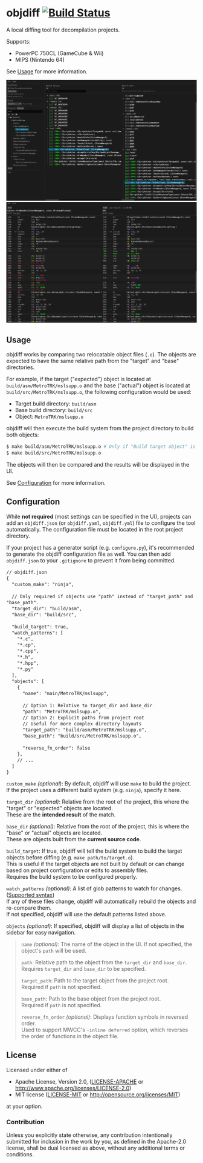 # objdiff [![Build Status]][actions]

[Build Status]: https://github.com/encounter/objdiff/actions/workflows/build.yaml/badge.svg
[actions]: https://github.com/encounter/objdiff/actions

A local diffing tool for decompilation projects.

Supports:
- PowerPC 750CL (GameCube & Wii)
- MIPS (Nintendo 64)

See [Usage](#usage) for more information.

![Symbol Screenshot](assets/screen-symbols.png)
![Diff Screenshot](assets/screen-diff.png)

## Usage

objdiff works by comparing two relocatable object files (`.o`). The objects are expected to have the same relative path
from the "target" and "base" directories.

For example, if the target ("expected") object is located at `build/asm/MetroTRK/mslsupp.o` and the base ("actual")
object is located at `build/src/MetroTRK/mslsupp.o`, the following configuration would be used:

- Target build directory: `build/asm`
- Base build directory: `build/src`
- Object: `MetroTRK/mslsupp.o`

objdiff will then execute the build system from the project directory to build both objects:

```sh
$ make build/asm/MetroTRK/mslsupp.o # Only if "Build target object" is enabled
$ make build/src/MetroTRK/mslsupp.o
```

The objects will then be compared and the results will be displayed in the UI.

See [Configuration](#configuration) for more information.

## Configuration

While **not required** (most settings can be specified in the UI), projects can add an `objdiff.json` (or
`objdiff.yaml`, `objdiff.yml`) file to configure the tool automatically. The configuration file must be located in
the root project directory.

If your project has a generator script (e.g. `configure.py`), it's recommended to generate the objdiff configuration
file as well. You can then add `objdiff.json` to your `.gitignore` to prevent it from being committed.

```json5
// objdiff.json
{
  "custom_make": "ninja",

  // Only required if objects use "path" instead of "target_path" and "base_path".
  "target_dir": "build/asm",
  "base_dir": "build/src",

  "build_target": true,
  "watch_patterns": [
    "*.c",
    "*.cp",
    "*.cpp",
    "*.h",
    "*.hpp",
    "*.py"
  ],
  "objects": [
    {
      "name": "main/MetroTRK/mslsupp",

      // Option 1: Relative to target_dir and base_dir
      "path": "MetroTRK/mslsupp.o",
      // Option 2: Explicit paths from project root
      // Useful for more complex directory layouts
      "target_path": "build/asm/MetroTRK/mslsupp.o",
      "base_path": "build/src/MetroTRK/mslsupp.o",
      
      "reverse_fn_order": false
    },
    // ...
  ]
}
```

`custom_make` _(optional)_: By default, objdiff will use `make` to build the project.  
If the project uses a different build system (e.g. `ninja`), specify it here.

`target_dir` _(optional)_: Relative from the root of the project, this where the "target" or "expected" objects are located.  
These are the **intended result** of the match.

`base_dir` _(optional)_: Relative from the root of the project, this is where the "base" or "actual" objects are located.  
These are objects built from the **current source code**.

`build_target`: If true, objdiff will tell the build system to build the target objects before diffing (e.g.
  `make path/to/target.o`).  
This is useful if the target objects are not built by default or can change based on project configuration or edits
to assembly files.  
Requires the build system to be configured properly.

`watch_patterns` _(optional)_: A list of glob patterns to watch for changes.
([Supported syntax](https://docs.rs/globset/latest/globset/#syntax))  
If any of these files change, objdiff will automatically rebuild the objects and re-compare them.  
If not specified, objdiff will use the default patterns listed above.

`objects` _(optional)_: If specified, objdiff will display a list of objects in the sidebar for easy navigation.

> `name` _(optional)_: The name of the object in the UI. If not specified, the object's `path` will be used.
> 
> `path`: Relative path to the object from the `target_dir` and `base_dir`.  
> Requires `target_dir` and `base_dir` to be specified.
> 
> `target_path`: Path to the target object from the project root.  
> Required if `path` is not specified.
> 
> `base_path`: Path to the base object from the project root.  
> Required if `path` is not specified.
> 
> `reverse_fn_order` _(optional)_: Displays function symbols in reversed order.  
Used to support MWCC's `-inline deferred` option, which reverses the order of functions in the object file.



## License

Licensed under either of

* Apache License, Version 2.0, ([LICENSE-APACHE](LICENSE-APACHE) or http://www.apache.org/licenses/LICENSE-2.0)
* MIT license ([LICENSE-MIT](LICENSE-MIT) or http://opensource.org/licenses/MIT)

at your option.

### Contribution

Unless you explicitly state otherwise, any contribution intentionally submitted for inclusion in the work by you, as
defined in the Apache-2.0 license, shall be dual licensed as above, without any additional terms or conditions.
